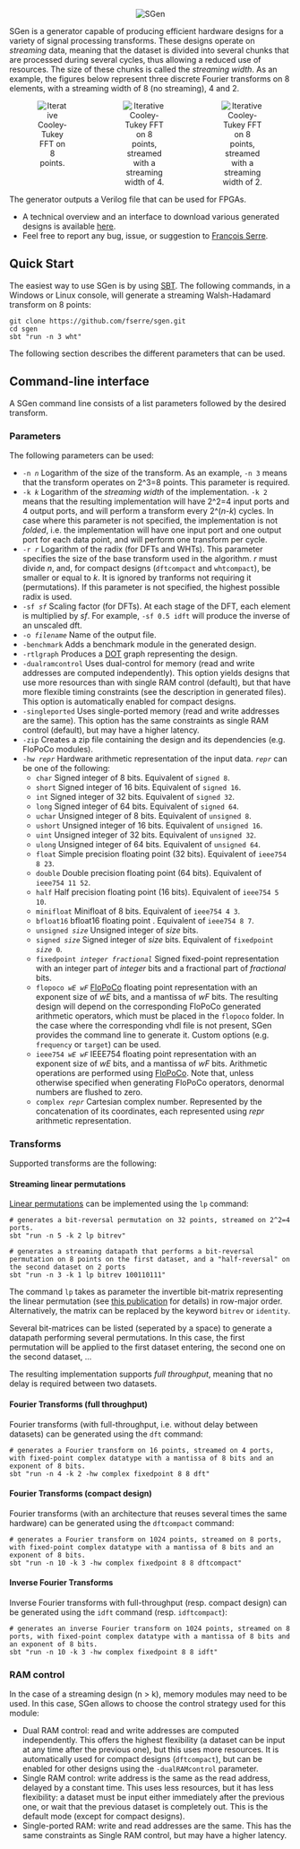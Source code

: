 <p align="center">
<img src="img/sgen.png" alt="SGen"/>
</p>

SGen is a generator capable of producing efficient hardware designs for a variety of signal processing transforms. These designs operate on *streaming* data, meaning that the dataset is divided into several chunks that are processed during several cycles, thus allowing a reduced use of resources. The size of these chunks is called the *streaming width*. As an example, the figures below represent three discrete Fourier transforms on 8 elements, with a streaming width of 8 (no streaming), 4 and 2.

<p style="display: flex;justify-content: center;" align="center">
<img src="img/dft8basic.svg" alt="Iterative Cooley-Tukey FFT on 8 points." style="padding: 0 50px;"/>
<img src="img/dft8s4basic.svg" alt="Iterative Cooley-Tukey FFT on 8 points, streamed with a streaming width of 4." style="padding: 0 50px;"/>
<img src="img/dft8s2basic.svg" alt="Iterative Cooley-Tukey FFT on 8 points, streamed with a streaming width of 2." style="padding: 0 50px;"/>
</p>

The generator outputs a Verilog file that can be used for FPGAs.

* A technical overview and an interface to download various generated designs is available [here](https://acl.inf.ethz.ch/research/hardware).
* Feel free to report any bug, issue, or suggestion to [François Serre](https://fserre.github.io/).

## Quick Start
The easiest way to use SGen is by using [SBT](https://www.scala-sbt.org/). The following commands, in a Windows or Linux console, will generate a streaming Walsh-Hadamard transform on 8 points:

```
git clone https://github.com/fserre/sgen.git
cd sgen
sbt "run -n 3 wht"
```

The following section describes the different parameters that can be used.

## Command-line interface
A SGen command line consists of a list parameters followed by the desired transform. 

### Parameters
The following parameters can be used:
* `-n `*`n`* Logarithm of the size of the transform. As an example, `-n 3` means that the transform operates on 2^3=8 points. This parameter is required.
* `-k `*`k`* Logarithm of the *streaming width* of the implementation. `-k 2` means that the resulting implementation will have 2^2=4 input ports and 4 output ports, and will perform a transform every 2^(*n*-*k*) cycles. In case where this parameter is not specified, the implementation is not *folded*, i.e. the implementation will have one input port and one output port for each data point, and will perform one transform per cycle.  
* `-r `*`r`* Logarithm of the radix (for DFTs and WHTs). This parameter specifies the size of the base transform used in the algorithm. *r* must divide *n*, and, for compact designs (`dftcompact` and `whtcompact`), be smaller or equal to *k*. It is ignored by tranforms not requiring it (permutations). If this parameter is not specified, the highest possible radix is used.
* `-sf `*`sf`* Scaling factor (for DFTs). At each stage of the DFT, each element is multiplied by *sf*. For example, `-sf 0.5 idft` will produce the inverse of an unscaled dft.   
* `-o `*`filename`* Name of the output file.
* `-benchmark` Adds a benchmark module in the generated design.
* `-rtlgraph` Produces a [DOT](https://en.wikipedia.org/wiki/DOT_(graph_description_language)) graph representing the design.
* `-dualramcontrol` Uses dual-control for memory (read and write addresses are computed independently). This option yields designs that use more resources than with single RAM control (default), but that have more flexible timing constraints (see the description in generated files). This option is automatically enabled for compact designs.
* `-singleported` Uses single-ported memory (read and write addresses are the same). This option has the same constraints as single RAM control (default), but may have a higher latency.
* `-zip` Creates a zip file containing the design and its dependencies (e.g. FloPoCo modules). 
* `-hw `*`repr`* Hardware arithmetic representation of the input data. *`repr`* can be one of the following:
  * `char` Signed integer of 8 bits. Equivalent of `signed 8`.
  * `short` Signed integer of 16 bits. Equivalent of `signed 16`.
  * `int` Signed integer of 32 bits. Equivalent of `signed 32`.
  * `long` Signed integer of 64 bits. Equivalent of `signed 64`.
  * `uchar` Unsigned integer of 8 bits. Equivalent of `unsigned 8`.
  * `ushort` Unsigned integer of 16 bits. Equivalent of `unsigned 16`.
  * `uint` Unsigned integer of 32 bits. Equivalent of `unsigned 32`.
  * `ulong` Unsigned integer of 64 bits. Equivalent of `unsigned 64`.
  * `float` Simple precision floating point (32 bits). Equivalent of `ieee754 8 23`.
  * `double` Double precision floating point (64 bits). Equivalent of `ieee754 11 52`.
  * `half` Half precision floating point (16 bits). Equivalent of `ieee754 5 10`.
  * `minifloat` Minifloat of 8 bits. Equivalent of `ieee754 4 3`.
  * `bfloat16` bfloat16 floating point . Equivalent of `ieee754 8 7`.
  * `unsigned `*`size`* Unsigned integer of *size* bits.
  * `signed `*`size`* Signed integer of *size* bits. Equivalent of `fixedpoint `*`size`*` 0`.
  * `fixedpoint `*`integer fractional`* Signed fixed-point representation with an integer part of *integer* bits and a fractional part of *fractional* bits.
  * `flopoco `*`wE wF`* [FloPoCo](http://flopoco.gforge.inria.fr/) floating point representation with an exponent size of *wE* bits, and a mantissa of *wF* bits. The resulting design will depend on the corresponding FloPoCo generated arithmetic operators, which must be placed in the `flopoco` folder. In the case where the corresponding vhdl file is not present, SGen provides the command line to generate it. Custom options (e.g. `frequency` or `target`) can be used.
  * `ieee754 `*`wE wF`* IEEE754 floating point representation with an exponent size of *wE* bits, and a mantissa of *wF* bits. Arithmetic operations are performed using [FloPoCo](http://flopoco.gforge.inria.fr/). Note that, unless otherwise specified when generating FloPoCo operators, denormal numbers are flushed to zero.
  * `complex `*`repr`* Cartesian complex number. Represented by the concatenation of its coordinates, each represented using *repr* arithmetic representation.
  
### Transforms
Supported transforms are the following:
#### Streaming linear permutations
[Linear permutations](https://acl.inf.ethz.ch/research/hardware/perms/) can be implemented using the `lp` command:
```
# generates a bit-reversal permutation on 32 points, streamed on 2^2=4 ports.
sbt "run -n 5 -k 2 lp bitrev"

# generates a streaming datapath that performs a bit-reversal permutation on 8 points on the first dataset, and a "half-reversal" on the second dataset on 2 ports
sbt "run -n 3 -k 1 lp bitrev 100110111"
```
The command `lp` takes as parameter the invertible bit-matrix representing the linear permutation (see [this publication](https://fserre.github.io/publications/pdfs/fpga2016.pdf) for details) in row-major order. Alternatively, the matrix can be replaced by the keyword `bitrev` or `identity`.

Several bit-matrices can be listed (seperated by a space) to generate a datapath performing several permutations. In this case, the first permutation will be applied to the first dataset entering, the second one on the second dataset, ...

The resulting implementation supports *full throughput*, meaning that no delay is required between two datasets.

#### Fourier Transforms (full throughput)
Fourier transforms (with full-throughput, i.e. without delay between datasets) can be generated using the `dft` command:
```
# generates a Fourier transform on 16 points, streamed on 4 ports, with fixed-point complex datatype with a mantissa of 8 bits and an exponent of 8 bits.
sbt "run -n 4 -k 2 -hw complex fixedpoint 8 8 dft"
```

#### Fourier Transforms (compact design)
Fourier transforms (with an architecture that reuses several times the same hardware) can be generated using the `dftcompact` command:
```
# generates a Fourier transform on 1024 points, streamed on 8 ports, with fixed-point complex datatype with a mantissa of 8 bits and an exponent of 8 bits.
sbt "run -n 10 -k 3 -hw complex fixedpoint 8 8 dftcompact"
```

#### Inverse Fourier Transforms
Inverse Fourier transforms with full-throughput (resp. compact design) can be generated using the `idft` command (resp. `idftcompact`):
```
# generates an inverse Fourier transform on 1024 points, streamed on 8 ports, with fixed-point complex datatype with a mantissa of 8 bits and an exponent of 8 bits.
sbt "run -n 10 -k 3 -hw complex fixedpoint 8 8 idft"
```

### RAM control
In the case of a streaming design (n > k), memory modules may need to be used. In this case, SGen allows to choose the control strategy used for this module:
* Dual RAM control: read and write addresses are computed independently. This offers the highest flexibility (a dataset can be input at any time after the previous one), but this uses more resources. It is automatically used for compact designs (`dftcompact`), but can be enabled for other designs using the `-dualRAMcontrol` parameter.
* Single RAM control: write address is the same as the read address, delayed by a constant time. This uses less resources, but it has less flexibility: a dataset must be input either immediately after the previous one, or wait that the previous dataset is completely out. This is the default mode (except for compact designs).
* Single-ported RAM: write and read addresses are the same. This has the same constraints as Single RAM control, but may have a higher latency.
